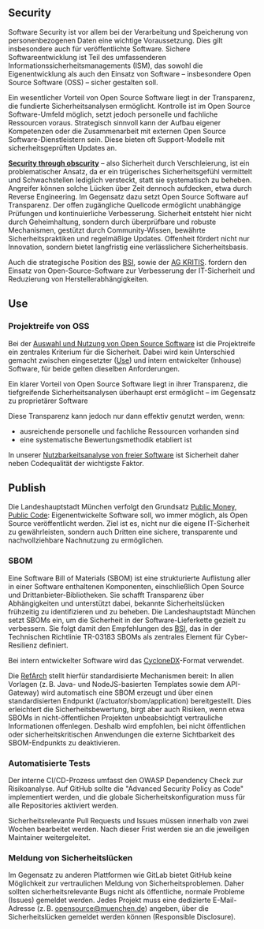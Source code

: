 ## Security

Software Security ist vor allem bei der Verarbeitung und Speicherung von personenbezogenen Daten eine wichtige Voraussetzung. Dies gilt insbesondere auch für veröffentlichte Software. Sichere Softwareentwicklung ist Teil des umfassenderen Informationssicherheitsmanagements (ISM), das sowohl die Eigenentwicklung als auch den Einsatz von Software – insbesondere Open Source Software (OSS) – sicher gestalten soll.

Ein wesentlicher Vorteil von Open Source Software liegt in der Transparenz, die fundierte Sicherheitsanalysen ermöglicht. Kontrolle ist im Open Source Software-Umfeld möglich, setzt jedoch personelle und fachliche Ressourcen voraus. Strategisch sinnvoll kann der Aufbau eigener Kompetenzen oder die Zusammenarbeit mit externen Open Source Software-Dienstleistern sein. Diese bieten oft Support-Modelle mit sicherheitsgeprüften Updates an.

[**Security through obscurity**](https://de.wikipedia.org/wiki/Security_through_obscurity) –  also Sicherheit durch Verschleierung, ist ein problematischer Ansatz, da er ein trügerisches Sicherheitsgefühl vermittelt und Schwachstellen lediglich versteckt, statt sie systematisch zu beheben. Angreifer können solche Lücken über Zeit dennoch aufdecken, etwa durch Reverse Engineering. Im Gegensatz dazu setzt Open Source Software auf Transparenz. Der offen zugängliche Quellcode ermöglicht unabhängige Prüfungen und kontinuierliche Verbesserung. Sicherheit entsteht hier nicht durch Geheimhaltung, sondern durch überprüfbare und robuste Mechanismen, gestützt durch Community-Wissen, bewährte Sicherheitspraktiken und regelmäßige Updates. Offenheit fördert nicht nur Innovation, sondern bietet langfristig eine verlässlichere Sicherheitsbasis.

Auch die strategische Position des [BSI](https://www.bsi.bund.de/DE/Themen/Unternehmen-und-Organisationen/Informationen-und-Empfehlungen/Freie-Software/freie-software.html), sowie der [AG KRITIS](https://ag.kritis.info/politische-forderungen/#opensource). fordern den Einsatz von Open-Source-Software zur Verbesserung der IT-Sicherheit und Reduzierung von Herstellerabhängigkeiten.

## Use

### Projektreife von OSS

Bei der [Auswahl und Nutzung von Open Source Software](./usability-analysis.md) ist die Projektreife ein zentrales Kriterium für die Sicherheit. 
Dabei wird kein Unterschied gemacht zwischen eingesetzter ([Use](use.md)) und intern entwickelter (Inhouse) Software, für beide gelten dieselben Anforderungen.

Ein klarer Vorteil von Open Source Software liegt in ihrer Transparenz, die tiefgreifende Sicherheitsanalysen überhaupt erst ermöglicht – im Gegensatz zu proprietärer Software

Diese Transparenz kann jedoch nur dann effektiv genutzt werden, wenn:

- ausreichende personelle und fachliche Ressourcen vorhanden sind
- eine systematische Bewertungsmethodik etabliert ist

In unserer [Nutzbarkeitsanalyse von freier Software](https://opensource.muenchen.de/de/usability-analysis.html#sicherheit) ist Sicherheit daher neben Codequalität der wichtigste Faktor.

## Publish

Die Landeshauptstadt München verfolgt den Grundsatz [Public Money, Public Code](./publish.md): Eigenentwickelte Software soll, wo immer möglich, als Open Source veröffentlicht werden. Ziel ist es, nicht nur die eigene IT-Sicherheit zu gewährleisten, sondern auch Dritten eine sichere, transparente und nachvollziehbare Nachnutzung zu ermöglichen.

### SBOM

Eine Software Bill of Materials (SBOM) ist eine strukturierte Auflistung aller in einer Software enthaltenen Komponenten, einschließlich Open Source und Drittanbieter-Bibliotheken. Sie schafft Transparenz über Abhängigkeiten und unterstützt dabei, bekannte Sicherheitslücken frühzeitig zu identifizieren und zu beheben.
Die Landeshauptstadt München setzt SBOMs ein, um die Sicherheit in der Software-Lieferkette gezielt zu verbessern. Sie folgt damit den Empfehlungen des [BSI](https://www.bsi.bund.de/DE/Service-Navi/Presse/Alle-Meldungen-News/Meldungen/TR-03183-2-SBOM-Anforderungen.html), das in der Technischen Richtlinie TR-03183 SBOMs als zentrales Element für Cyber-Resilienz definiert.

Bei intern entwickelter Software wird das [CycloneDX](https://cyclonedx.org/)-Format verwendet.

Die [RefArch](https://refarch.oss.muenchen.de/cross-cutting-concepts/security.html ) stellt hierfür standardisierte Mechanismen bereit: In allen Vorlagen (z. B. Java- und NodeJS-basierten Templates sowie dem API-Gateway) wird automatisch eine SBOM erzeugt und über einen standardisierten Endpunkt (/actuator/sbom/application) bereitgestellt. Dies erleichtert die Sicherheitsbewertung, birgt aber auch Risiken, wenn etwa SBOMs in nicht-öffentlichen Projekten unbeabsichtigt vertrauliche Informationen offenlegen. Deshalb wird empfohlen, bei nicht öffentlichen oder sicherheitskritischen Anwendungen die externe Sichtbarkeit des SBOM-Endpunkts zu deaktivieren. 

### Automatisierte Tests

Der interne CI/CD-Prozess umfasst den OWASP Dependency Check zur Risikoanalyse. Auf GitHub sollte die "Advanced Security Policy as Code" implementiert werden, und die globale Sicherheitskonfiguration muss für alle Repositories aktiviert werden.

Sicherheitsrelevante Pull Requests und Issues müssen innerhalb von zwei Wochen bearbeitet werden. Nach dieser Frist werden sie an die jeweiligen Maintainer weitergeleitet.

### Meldung von Sicherheitslücken

Im Gegensatz zu anderen Plattformen wie GitLab bietet GitHub keine Möglichkeit zur vertraulichen Meldung von Sicherheitsproblemen. Daher sollten sicherheitsrelevante Bugs nicht als öffentliche, normale Probleme (Issues) gemeldet werden. Jedes Projekt muss eine dedizierte E-Mail-Adresse (z. B. [opensource@muenchen.de](mailto:opensource@muenchen.de)) angeben, über die Sicherheitslücken gemeldet werden können (Responsible Disclosure).
